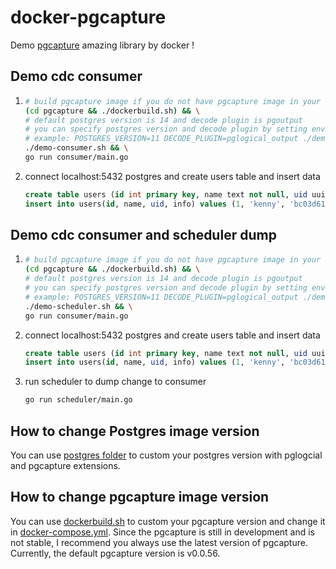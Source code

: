 # docker-pgcapture

Demo [pgcapture](https://github.com/replicase/pgcapture) amazing library by docker !

## Demo cdc consumer
1. ```bash
   # build pgcapture image if you do not have pgcapture image in your local environment.
   (cd pgcapture && ./dockerbuild.sh) && \
   # default postgres version is 14 and decode plugin is pgoutput
   # you can specify postgres version and decode plugin by setting environment variables
   # example: POSTGRES_VERSION=11 DECODE_PLUGIN=pglogical_output ./demo-consumer.sh
   ./demo-consumer.sh && \
   go run consumer/main.go
   ```
2. connect localhost:5432 postgres and create users table and insert data
   ```sql
   create table users (id int primary key, name text not null, uid uuid not null, info jsonb not null, addresses text[] not null);
   insert into users(id, name, uid, info) values (1, 'kenny', 'bc03d615-8afb-452d-b0cc-340087def732', '{"myAge": 18}', '{"taipei", "hsinchu"}'); 
   ```

## Demo cdc consumer and scheduler dump
1. ```bash
   # build pgcapture image if you do not have pgcapture image in your local environment.
   (cd pgcapture && ./dockerbuild.sh) && \
   # default postgres version is 14 and decode plugin is pgoutput
   # you can specify postgres version and decode plugin by setting environment variables
   # example: POSTGRES_VERSION=11 DECODE_PLUGIN=pglogical_output ./demo-consumer.sh
   ./demo-scheduler.sh && \
   go run consumer/main.go
   ```
2. connect localhost:5432 postgres and create users table and insert data
   ```sql
   create table users (id int primary key, name text not null, uid uuid not null, info jsonb not null, addresses text[] not null);
   insert into users(id, name, uid, info) values (1, 'kenny', 'bc03d615-8afb-452d-b0cc-340087def732', '{"myAge": 18}', '{"taipei", "hsinchu"}'); 
   ```
3. run scheduler to dump change to consumer
   ```bash
   go run scheduler/main.go
   ```

## How to change Postgres image version
You can use [postgres folder](postgres) to custom your postgres version with pglogcial and pgcapture extensions.

## How to change pgcapture image version
You can use [dockerbuild.sh](pgcapture/dockerbuild.sh) to custom your pgcapture version and change it in [docker-compose.yml](docker-compose.yml).
Since the pgcapture is still in development and is not stable, I recommend you always use the latest version of pgcapture.
Currently, the default pgcapture version is v0.0.56.
